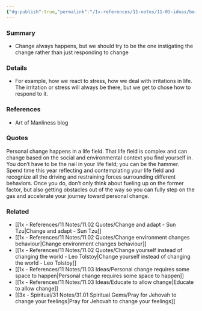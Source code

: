 ```yaml
---
{"dg-publish":true,"permalink":"/1x-references/11-notes/11-03-ideas/be-the-hammer-not-the-nail-try-to-be-proactive-in-your-life/","title":"Be the hammer not the nail - try to be proactive in your life","created":"2024-02-05T10:33:03.429+03:00","updated":"2024-02-15T09:56:55.756+03:00"}
---
```


### Summary
- Change always happens, but we should try to be the one instigating the change rather than just responding to change

### Details
- For example, how we react to stress, how we deal with irritations in life. The irritation or stress will always be there, but we get to chose how to respond to it.

### References
- Art of Manliness blog

### Quotes
Personal change happens in a life field. That life field is complex and can change based on the social and environmental context you find yourself in. You don’t have to be the nail in your life field; you can be the hammer. Spend time this year reflecting and contemplating your life field and recognize all the driving and restraining forces surrounding different behaviors. Once you do, don’t only think about fueling up on the former factor, but also getting obstacles out of the way so you can fully step on the gas and accelerate your journey toward personal change. 

### Related
- [[1x - References/11 Notes/11.02 Quotes/Change and adapt - Sun Tzu\|Change and adapt - Sun Tzu]]
- [[1x - References/11 Notes/11.02 Quotes/Change environment changes behaviour\|Change environment changes behaviour]]
- [[1x - References/11 Notes/11.02 Quotes/Change yourself instead of changing the world - Leo Tolstoy\|Change yourself instead of changing the world - Leo Tolstoy]]
- [[1x - References/11 Notes/11.03 Ideas/Personal change requires some space to happen\|Personal change requires some space to happen]]
- [[1x - References/11 Notes/11.03 Ideas/Educate to allow change\|Educate to allow change]]
- [[3x - Spiritual/31 Notes/31.01 Spiritual Gems/Pray for Jehovah to change your feelings\|Pray for Jehovah to change your feelings]]


